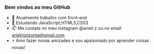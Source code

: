 ### Bem vindos ao meu GitHub

- 🔭 Atualmente trabalho com front-end
- 🌱 Estudando JavaScript,HTML5,CSS3
- 📫 Me contate no meu instagram @arielr.z ou no email arielrigozonta@gmail.com
- ⚡ Amo fazer novas amizades e sou apaixonado por aprender coisas novas!


